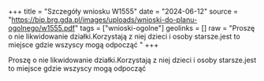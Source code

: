 +++
title = "Szczegóły wniosku W1555"
date = "2024-06-12"
source = "https://bip.brg.gda.pl/images/uploads/wnioski-do-planu-ogolnego/w1555.pdf"
tags = ["wnioski-ogolne"]
geolinks = []
raw = "Proszę o nie likwidowanie działki.Korzystają z niej dzieci i osoby starsze.jest to miejsce gdzie wszyscy mogą odpocząć "
+++

Proszę o nie likwidowanie działki.Korzystają z niej dzieci i osoby starsze.jest to
miejsce gdzie wszyscy mogą odpocząć



